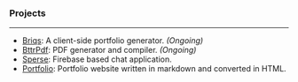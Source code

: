 ### Projects

---

- [Briqs](https://github.com/tanishqkrk/briqs): A client-side portfolio generator. _(Ongoing)_
- [BttrPdf](https://github.com/tanishqkrk/bttrpdf): PDF generator and compiler. _(Ongoing)_
- [Sperse](https://github.com/tanishqkrk/bttrpdf): Firebase based chat application.
- [Portfolio](https://github.com/tanishqkrk/portfolio): Portfolio website written in markdown and converted in HTML.
